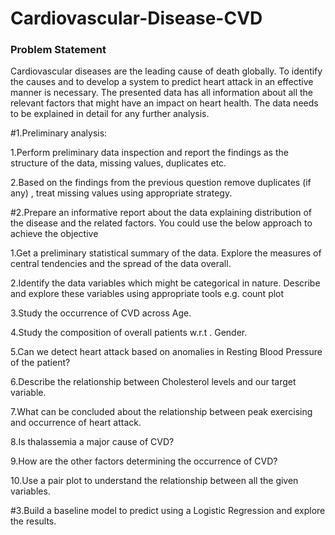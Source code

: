 # Cardiovascular-Disease-CVD
### Problem Statement

Cardiovascular diseases are the leading cause of death globally. To identify the causes and to develop a system to predict heart attack in an effective manner is necessary. The presented data has all information about all the relevant factors that might have an impact on heart health. The data needs to be explained in detail for any further analysis.

#1.Preliminary analysis:
     
    
  1.Perform preliminary data inspection and report the findings as the structure of the data, missing values, duplicates etc.
  
  2.Based on the findings from the previous question remove duplicates (if any) , treat missing values using appropriate strategy.

#2.Prepare an informative report about the data explaining distribution of the disease and the related factors. You could use the below approach to achieve the objective
     
     
   1.Get a preliminary statistical summary of the data. Explore the measures of central tendencies and the spread of the data overall.
   
   2.Identify the data variables which might be categorical in nature. Describe and explore these variables using appropriate tools e.g. count plot
   
   3.Study the occurrence of CVD across Age.
   
   4.Study the composition of overall patients w.r.t . Gender.
   
   5.Can we detect heart attack based on anomalies in Resting Blood Pressure of the patient?
   
   6.Describe the relationship between Cholesterol levels and our target variable.
   
   7.What can be concluded about the relationship between peak exercising and occurrence of heart attack.
   
   8.Is thalassemia a major cause of CVD?
   
   9.How are the other factors determining the occurrence of CVD?
   
   10.Use a pair plot to understand the relationship between all the given variables.


#3.Build a baseline model to predict using a Logistic Regression and explore the results.   
